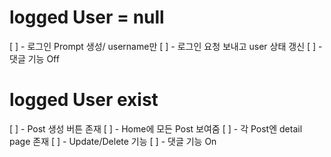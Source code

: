 # logged User = null

[ ] - 로그인 Prompt 생성/ username만
[ ] - 로그인 요청 보내고 user 상태 갱신
[ ] - 댓글 기능 Off

# logged User exist

[ ] - Post 생성 버튼 존재
[ ] - Home에 모든 Post 보여줌
[ ] - 각 Post엔 detail page 존재
[ ] - Update/Delete 기능
[ ] - 댓글 기능 On
